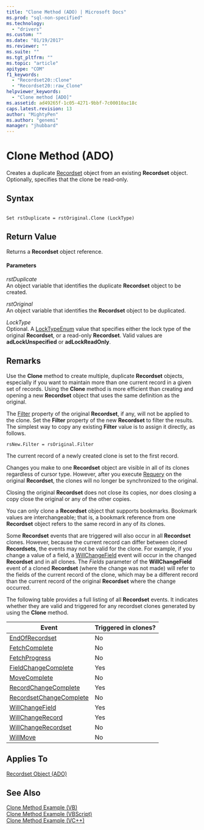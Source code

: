 ```yaml
---
title: "Clone Method (ADO) | Microsoft Docs"
ms.prod: "sql-non-specified"
ms.technology:
  - "drivers"
ms.custom: ""
ms.date: "01/19/2017"
ms.reviewer: ""
ms.suite: ""
ms.tgt_pltfrm: ""
ms.topic: "article"
apitype: "COM"
f1_keywords: 
  - "Recordset20::Clone"
  - "Recordset20::raw_Clone"
helpviewer_keywords: 
  - "Clone method [ADO]"
ms.assetid: ad49265f-1c05-4271-9bbf-7c00010ac18c
caps.latest.revision: 13
author: "MightyPen"
ms.author: "genemi"
manager: "jhubbard"
---
```

# Clone Method (ADO)
Creates a duplicate [Recordset](../../../ado/reference/ado-api/recordset-object-ado.md) object from an existing **Recordset** object. Optionally, specifies that the clone be read-only.  
  
## Syntax  
  
```  
  
Set rstDuplicate = rstOriginal.Clone (LockType)  
```  
  
## Return Value  
 Returns a **Recordset** object reference.  
  
#### Parameters  
 *rstDuplicate*  
 An object variable that identifies the duplicate **Recordset** object to be created.  
  
 *rstOriginal*  
 An object variable that identifies the **Recordset** object to be duplicated.  
  
 *LockType*  
 Optional. A [LockTypeEnum](../../../ado/reference/ado-api/locktypeenum.md) value that specifies either the lock type of the original **Recordset**, or a read-only **Recordset**. Valid values are **adLockUnspecified** or **adLockReadOnly**.  
  
## Remarks  
 Use the **Clone** method to create multiple, duplicate **Recordset** objects, especially if you want to maintain more than one current record in a given set of records. Using the **Clone** method is more efficient than creating and opening a new **Recordset** object that uses the same definition as the original.  
  
 The [Filter](../../../ado/reference/ado-api/filter-property.md) property of the original **Recordset**, if any, will not be applied to the clone. Set the **Filter** property of the new **Recordset** to filter the results. The simplest way to copy any existing **Filter** value is to assign it directly, as follows.  
  
```  
rsNew.Filter = rsOriginal.Filter  
```  
  
 The current record of a newly created clone is set to the first record.  
  
 Changes you make to one **Recordset** object are visible in all of its clones regardless of cursor type. However, after you execute [Requery](../../../ado/reference/ado-api/requery-method.md) on the original **Recordset**, the clones will no longer be synchronized to the original.  
  
 Closing the original **Recordset** does not close its copies, nor does closing a copy close the original or any of the other copies.  
  
 You can only clone a **Recordset** object that supports bookmarks. Bookmark values are interchangeable; that is, a bookmark reference from one **Recordset** object refers to the same record in any of its clones.  
  
 Some **Recordset** events that are triggered will also occur in all **Recordset** clones. However, because the current record can differ between cloned **Recordsets**, the events may not be valid for the clone. For example, if you change a value of a field, a [WillChangeField](../../../ado/reference/ado-api/willchangefield-and-fieldchangecomplete-events-ado.md) event will occur in the changed **Recordset** and in all clones. The *Fields* parameter of the **WillChangeField** event of a cloned **Recordset** (where the change was not made) will refer to the fields of the current record of the clone, which may be a different record than the current record of the original **Recordset** where the change occurred.  
  
 The following table provides a full listing of all **Recordset** events. It indicates whether they are valid and triggered for any recordset clones generated by using the **Clone** method.  
  
|Event|Triggered in clones?|  
|-----------|--------------------------|  
|[EndOfRecordset](../../../ado/reference/ado-api/endofrecordset-event-ado.md)|No|  
|[FetchComplete](../../../ado/reference/ado-api/fetchcomplete-event-ado.md)|No|  
|[FetchProgress](../../../ado/reference/ado-api/fetchprogress-event-ado.md)|No|  
|[FieldChangeComplete](../../../ado/reference/ado-api/willchangefield-and-fieldchangecomplete-events-ado.md)|Yes|  
|[MoveComplete](../../../ado/reference/ado-api/willmove-and-movecomplete-events-ado.md)|No|  
|[RecordChangeComplete](../../../ado/reference/ado-api/willchangerecord-and-recordchangecomplete-events-ado.md)|Yes|  
|[RecordsetChangeComplete](../../../ado/reference/ado-api/willchangerecordset-and-recordsetchangecomplete-events-ado.md)|No|  
|[WillChangeField](../../../ado/reference/ado-api/willchangefield-and-fieldchangecomplete-events-ado.md)|Yes|  
|[WillChangeRecord](../../../ado/reference/ado-api/willchangerecord-and-recordchangecomplete-events-ado.md)|Yes|  
|[WillChangeRecordset](../../../ado/reference/ado-api/willchangerecordset-and-recordsetchangecomplete-events-ado.md)|No|  
|[WillMove](../../../ado/reference/ado-api/willmove-and-movecomplete-events-ado.md)|No|  
  
## Applies To  
 [Recordset Object (ADO)](../../../ado/reference/ado-api/recordset-object-ado.md)  
  
## See Also  
 [Clone Method Example (VB)](../../../ado/reference/ado-api/clone-method-example-vb.md)   
 [Clone Method Example (VBScript)](../../../ado/reference/ado-api/clone-method-example-vbscript.md)   
 [Clone Method Example (VC++)](../../../ado/reference/ado-api/clone-method-example-vc.md)   
